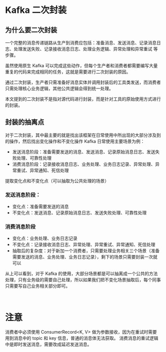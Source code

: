 # Kafka 二次封装

## 为什么要二次封装

一个完整的消息传递链路从生产到消费应包括：准备消息、发送消息、记录消息日志、处理发送失败、记录接收消息日志、处理业务逻辑、异常处理和异常重试 等步骤。

虽然使用原生 Kafka 可以完成这些动作，但每个生产者和消费者都需要编写大量重复的代码来完成相同的任务，这就是需要进行二次封装的原因。

通过二次封装，生产者只需准备好消息实体并调用封装后的工具类发送，而消费者只需处理核心业务逻辑，其他公共逻辑会得到统一处理。

本文提到的二次封装不是指对源代码进行封装，而是针对工具的原始使用方式进行的封装。


## 封装的抽离点

对于二次封装，其中最主要的就是找出该框架在日常使用中所出现的大部分涉及到的操作，然后找出变化操作和不变化操作 Kafka 日常使用主要场景为例：

- 发送消息阶段：准备需要发送的消息、发送消息、记录原始消息日志、发送失败处理、可靠性处理
- 消费消息阶段：记录接收消息日志、业务处理、业务日志记录、异常处理、异常重试、异常通知、死信处理

提取变化点和不变化点（可以抽取为公共处理的场景）


### 发送消息阶段：

- 变化点：准备需要发送的消息
- 不变化点：发送消息、记录原始消息日志、发送失败处理、可靠性处理


### 消费消息阶段

- 变化点：业务处理、业务日志记录
- 不变化点：记录接收消息日志、异常处理、异常重试、异常通知、死信处理
- 抽取后的复杂度：对于新加一个消费者，只需要处理业务相关三个场景（准备需要发送的消息、业务处理、业务日志记录），剩下的场景只需要封装一次就可以

从上可以看到，对于 Kafka 的使用，大部分场景都是可以抽离成一个公共的方法处理，只有业务级的需要自己处理，所以如果我们把不变化场景抽取后，每个同事只需要写自己业务相关部分即可。


<br>

# 注意

消费者中必须使用 ConsumerRecord<K, V> 做为参数接收，因为在重试时需要用到消息中的 topic 和 key 信息，普通的消息体无法获取。
消费消息的重试逻辑中是即时发送消息，需要改成延迟发送消息。
